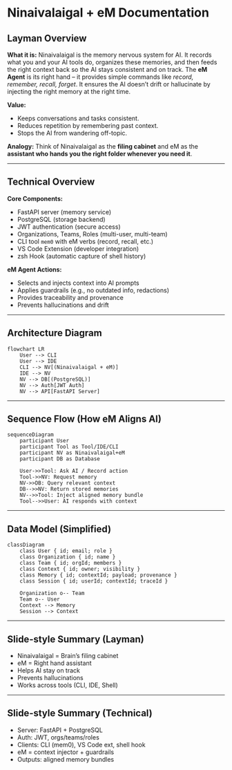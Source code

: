 # Ninaivalaigal + eM Documentation

## Layman Overview
**What it is:**
Ninaivalaigal is the memory nervous system for AI. It records what you and your AI tools do, organizes these memories, and then feeds the right context back so the AI stays consistent and on track.
The **eM Agent** is its right hand – it provides simple commands like *record, remember, recall, forget*. It ensures the AI doesn’t drift or hallucinate by injecting the right memory at the right time.

**Value:**
- Keeps conversations and tasks consistent.
- Reduces repetition by remembering past context.
- Stops the AI from wandering off-topic.

**Analogy:**
Think of Ninaivalaigal as the **filing cabinet** and eM as the **assistant who hands you the right folder whenever you need it**.

---

## Technical Overview
**Core Components:**
- FastAPI server (memory service)
- PostgreSQL (storage backend)
- JWT authentication (secure access)
- Organizations, Teams, Roles (multi-user, multi-team)
- CLI tool `mem0` with eM verbs (record, recall, etc.)
- VS Code Extension (developer integration)
- zsh Hook (automatic capture of shell history)

**eM Agent Actions:**
- Selects and injects context into AI prompts
- Applies guardrails (e.g., no outdated info, redactions)
- Provides traceability and provenance
- Prevents hallucinations and drift

---

## Architecture Diagram
```mermaid
flowchart LR
    User --> CLI
    User --> IDE
    CLI --> NV[(Ninaivalaigal + eM)]
    IDE --> NV
    NV --> DB[(PostgreSQL)]
    NV --> Auth[JWT Auth]
    NV --> API[FastAPI Server]
```

---

## Sequence Flow (How eM Aligns AI)
```mermaid
sequenceDiagram
    participant User
    participant Tool as Tool/IDE/CLI
    participant NV as Ninaivalaigal+eM
    participant DB as Database

    User->>Tool: Ask AI / Record action
    Tool->>NV: Request memory
    NV->>DB: Query relevant context
    DB-->>NV: Return stored memories
    NV-->>Tool: Inject aligned memory bundle
    Tool-->>User: AI responds with context
```

---

## Data Model (Simplified)
```mermaid
classDiagram
    class User { id; email; role }
    class Organization { id; name }
    class Team { id; orgId; members }
    class Context { id; owner; visibility }
    class Memory { id; contextId; payload; provenance }
    class Session { id; userId; contextId; traceId }

    Organization o-- Team
    Team o-- User
    Context --> Memory
    Session --> Context
```

---

## Slide-style Summary (Layman)
- Ninaivalaigal = Brain’s filing cabinet
- eM = Right hand assistant
- Helps AI stay on track
- Prevents hallucinations
- Works across tools (CLI, IDE, Shell)

---

## Slide-style Summary (Technical)
- Server: FastAPI + PostgreSQL
- Auth: JWT, orgs/teams/roles
- Clients: CLI (mem0), VS Code ext, shell hook
- eM = context injector + guardrails
- Outputs: aligned memory bundles
